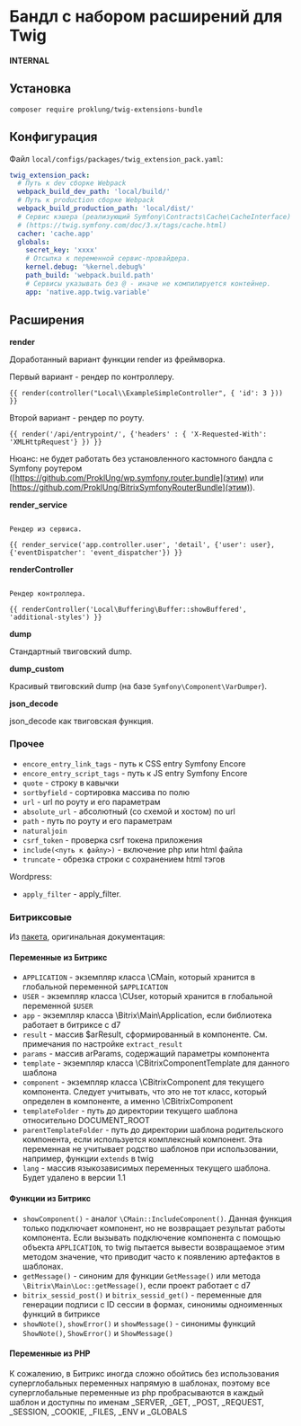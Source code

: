 # Бандл с набором расширений для Twig

**INTERNAL**

## Установка

`composer require proklung/twig-extensions-bundle`

## Конфигурация

Файл `local/configs/packages/twig_extension_pack.yaml`:

```yaml
twig_extension_pack:
  # Путь к dev сборке Webpack
  webpack_build_dev_path: 'local/build/'
  # Путь к production сборке Webpack
  webpack_build_production_path: 'local/dist/'
  # Сервис кэшера (реализующий Symfony\Contracts\Cache\CacheInterface) для реализации работы директивы cache 
  # (https://twig.symfony.com/doc/3.x/tags/cache.html)
  cacher: 'cache.app' 
  globals:
    secret_key: 'xxxx'
    # Отсылка к переменной сервис-провайдера.
    kernel.debug: '%kernel.debug%'
    path_build: 'webpack.build.path'
    # Сервисы указывать без @ - иначе не компилируется контейнер.
    app: 'native.app.twig.variable'  
```

## Расширения

**render**

Доработанный вариант функции render из фреймворка.

Первый вариант - рендер по контроллеру.

~~~twig
{{ render(controller("Local\\ExampleSimpleController", { 'id': 3 })) }}
~~~

Второй вариант - рендер по роуту.

~~~twig
{{ render('/api/entrypoint/', {'headers' : { 'X-Requested-With': 'XMLHttpRequest'} }) }}
~~~

Нюанс: не будет работать без установленного кастомного бандла с Symfony роутером ([https://github.com/ProklUng/wp.symfony.router.bundle](этим) или [https://github.com/ProklUng/BitrixSymfonyRouterBundle](этим)).

**render_service**

~~~twig

Рендер из сервиса.

{{ render_service('app.controller.user', 'detail', {'user': user}, {'eventDispatcher': 'event_dispatcher'}) }}
~~~

**renderController**

~~~twig

Рендер контроллера.

{{ renderController('Local\Buffering\Buffer::showBuffered', 'additional-styles') }}
~~~

**dump**

Стандартный твиговский dump.

**dump_custom**

Красивый твиговский dump (на базе `Symfony\Component\VarDumper`).

**json_decode**

json_decode как твиговская функция.

### Прочее

- `encore_entry_link_tags` - путь к CSS entry Symfony Encore
- `encore_entry_script_tags`  - путь к JS entry Symfony Encore
- `quote` - строку в кавычки
- `sortbyfield` - сортировка массива по полю
- `url` - url по роуту и его параметрам
- `absolute_url` - абсолютный (со схемой и хостом) по url
- `path` - путь по роуту и его параметрам
- `naturaljoin`
- `csrf_token` - проверка csrf токена приложения
- `include(<путь к файлу>)` - включение php или html файла
- `truncate` - обрезка строки с сохранением html тэгов

Wordpress:

- `apply_filter` - apply_filter.

### Битриксовые

Из [пакета](https://github.com/maximaster/tools.twig), оригинальная документация:

#### Переменные из Битрикс

* `APPLICATION` - экземпляр класса \CMain, который хранится в глобальной переменной `$APPLICATION`
* `USER` - экземпляр класса \CUser, который хранится в глобальной переменной `$USER`
* `app` - экземпляр класса \Bitrix\Main\Application, если библиотека работает в битриксе с d7
* `result` - массив $arResult, сформированный в компоненте. См. примечания по настройке `extract_result`
* `params` - массив arParams, содержащий параметры компонента
* `template` - экземпляр класса \CBitrixComponentTemplate для данного шаблона
* `component` - экземпляр класса \CBitrixComponent для текущего компонента. Следует учитывать, что это не тот класс, который определен в компоненте, а именно \CBitrixComponent
* `templateFolder` - путь до директории текущего шаблона относительно DOCUMENT_ROOT
* `parentTemplateFolder` - путь до директории шаблона родительского компонента, если используется комплексный компонент. Эта переменная не учитывает родство шаблонов при использовании, например, функции `extends` в twig
* `lang` - массив языкозависимых переменных текущего шаблона. Будет удалено в версии 1.1
 
#### Функции из Битрикс

* `showComponent()` - аналог `\CMain::IncludeComponent()`. Данная функция только подключает компонент, но не возвращает результат работы компонента. Если вызывать подключение компонента с помощью объекта `APPLICATION`, то twig пытается вывести возвращаемое этим методом значение, что приводит часто к появлению артефактов в шаблонах.
* `getMessage()` - синоним для функции `GetMessage()` или метода `\Bitrix\Main\Loc::getMessage()`, если проект работает с d7
* `bitrix_sessid_post()` и `bitrix_sessid_get()` - переменные для генерации подписи с ID сессии в формах, синонимы одноименных функций в битриксе
* `showNote()`, `showError()` и `showMessage()` - синонимы функций `ShowNote()`, `ShowError()` и `ShowMessage()` 

#### Переменные из PHP

К сожалению, в Битрикс иногда сложно обойтись без использования суперглобальных переменных напрямую в шаблонах, поэтому все суперглобальные переменные из php пробрасываются в каждый шаблон и доступны по именам _SERVER, _GET, _POST, _REQUEST, _SESSION, _COOKIE, _FILES, _ENV и _GLOBALS
